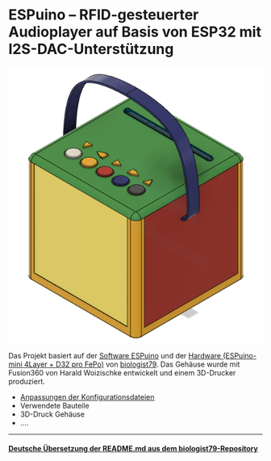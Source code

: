 # ESPuino – RFID-gesteuerter Audioplayer auf Basis von ESP32 mit I2S-DAC-Unterstützung
![Jolibox](Dokumentation/images/Jolibox-Gesamt.png)

Das Projekt basiert auf der [Software ESPuino](https://forum.espuino.de/c/software/7) und der [Hardware (ESPuino-mini 4Layer + D32 pro FePo)](https://forum.espuino.de/t/espuino-mini-4layer/1661) von [biologist79](https://github.com/biologist79/ESPuino). 
Das Gehäuse wurde mit Fusion360 von Harald Woizischke entwickelt und einem 3D-Drucker produziert.


- [Anpassungen der Konfigurationsdateien](Dokumentation/Konfiguration.md)
- Verwendete Bauteile
- 3D-Druck Gehäuse
- ....




---------------------------------------------------------------------------------------

#### [Deutsche Übersetzung der README.md aus dem biologist79-Repository](Dokumentation/README.md-biologist.md)

